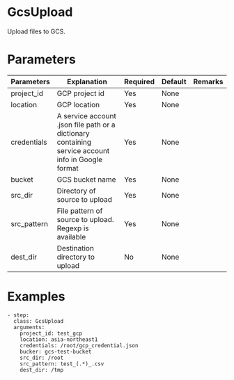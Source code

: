 # GcsUpload
Upload files to GCS.

# Parameters
|Parameters|Explanation|Required|Default|Remarks|
|----------|-----------|--------|-------|-------|
|project_id|GCP project id|Yes|None||
|location|GCP location|Yes|None||
|credentials|A service account .json file path or a dictionary containing service account info in Google format|Yes|None||
|bucket|GCS bucket name|Yes|None||
|src_dir|Directory of source to upload|Yes|None||
|src_pattern|File pattern of source to upload. Regexp is available|Yes|None||
|dest_dir|Destination directory to upload|No|None||

# Examples
```
- step:
  class: GcsUpload
  arguments:
    project_id: test_gcp
    location: asia-northeast1
    credentials: /root/gcp_credential.json
    bucker: gcs-test-bucket
    src_dir: /root
    src_pattern: test_(.*)_.csv
    dest_dir: /tmp
```
